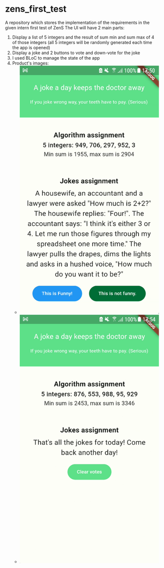 # zens_first_test
A repository which stores the implementation of the requirements in the given intern first test of ZenS
The UI will have 2 main parts:
1. Display a list of 5 integers and the result of sum min and sum max of 4 of those integers
   (all 5 integers will be randomly generated each time the app is opened)
2. Display a joke and 2 buttons to vote and down-vote for the joke
3. I used BLoC to manage the state of the app
4. Product's images:
    - ![alt text](assets/product_images/with_a_joke.png)
    - ![alt text](assets/product_images/with_no_joke.png)